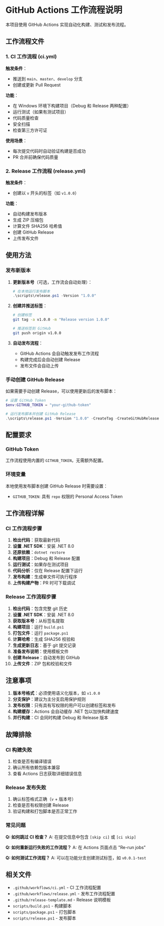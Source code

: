 # GitHub Actions 工作流程说明

本项目使用 GitHub Actions 实现自动化构建、测试和发布流程。

## 工作流程文件

### 1. CI 工作流程 (ci.yml)

**触发条件**：
- 推送到 `main`、`master`、`develop` 分支
- 创建或更新 Pull Request

**功能**：
- 在 Windows 环境下构建项目（Debug 和 Release 两种配置）
- 运行测试（如果有测试项目）
- 代码质量检查
- 安全扫描
- 检查第三方许可证

**使用场景**：
- 每次提交代码时自动验证构建是否成功
- PR 合并前确保代码质量

### 2. Release 工作流程 (release.yml)

**触发条件**：
- 创建以 `v` 开头的标签（如 `v1.0.0`）

**功能**：
- 自动构建发布版本
- 生成 ZIP 压缩包
- 计算文件 SHA256 哈希值
- 创建 GitHub Release
- 上传发布文件

## 使用方法

### 发布新版本

1. **更新版本号**（可选，工作流会自动处理）：
   ```powershell
   # 在本地运行发布脚本
   .\scripts\release.ps1 -Version "1.0.0"
   ```

2. **创建并推送标签**：
   ```bash
   # 创建标签
   git tag -a v1.0.0 -m "Release version 1.0.0"
   
   # 推送标签到 GitHub
   git push origin v1.0.0
   ```

3. **自动发布流程**：
   - GitHub Actions 会自动触发发布工作流程
   - 构建完成后会自动创建 Release
   - 发布文件会自动上传

### 手动创建 GitHub Release

如果需要手动创建 Release，可以使用更新后的发布脚本：

```powershell
# 设置 GitHub Token
$env:GITHUB_TOKEN = "your-github-token"

# 运行发布脚本并创建 GitHub Release
.\scripts\release.ps1 -Version "1.0.0" -CreateTag -CreateGitHubRelease
```

## 配置要求

### GitHub Token

工作流程使用内置的 `GITHUB_TOKEN`，无需额外配置。

### 环境变量

本地使用发布脚本创建 GitHub Release 时需要设置：
- `GITHUB_TOKEN`: 具有 `repo` 权限的 Personal Access Token

## 工作流程详解

### CI 工作流程步骤

1. **检出代码**：获取最新代码
2. **设置 .NET SDK**：安装 .NET 8.0
3. **还原依赖**：`dotnet restore`
4. **构建项目**：Debug 和 Release 配置
5. **运行测试**：如果存在测试项目
6. **代码分析**：仅在 Release 配置下运行
7. **发布构建**：生成单文件可执行程序
8. **上传构建产物**：PR 时可下载调试

### Release 工作流程步骤

1. **检出代码**：包含完整 git 历史
2. **设置 .NET SDK**：安装 .NET 8.0
3. **获取版本号**：从标签名提取
4. **构建项目**：运行 `build.ps1`
5. **打包文件**：运行 `package.ps1`
6. **计算哈希**：生成 SHA256 校验和
7. **生成更新日志**：基于 git 提交记录
8. **准备发布说明**：使用模板文件
9. **创建 Release**：自动发布到 GitHub
10. **上传文件**：ZIP 包和校验和文件

## 注意事项

1. **版本号格式**：必须使用语义化版本，如 `v1.0.0`
2. **分支保护**：建议为主分支启用保护规则
3. **发布权限**：只有具有写权限的用户可以创建标签和发布
4. **构建缓存**：Actions 会自动缓存 .NET 包以加快构建速度
5. **并行构建**：CI 会同时构建 Debug 和 Release 版本

## 故障排除

### CI 构建失败

1. 检查是否有编译错误
2. 确认所有依赖包版本兼容
3. 查看 Actions 日志获取详细错误信息

### Release 发布失败

1. 确认标签格式正确（`v` + 版本号）
2. 检查是否有权限创建 Release
3. 验证构建和打包脚本是否正常工作

### 常见问题

**Q: 如何跳过 CI 检查？**
A: 在提交信息中包含 `[skip ci]` 或 `[ci skip]`

**Q: 如何重新运行失败的工作流程？**
A: 在 Actions 页面点击 "Re-run jobs"

**Q: 如何测试工作流程？**
A: 可以在功能分支创建测试标签，如 `v0.0.1-test`

## 相关文件

- `.github/workflows/ci.yml` - CI 工作流程配置
- `.github/workflows/release.yml` - 发布工作流程配置
- `.github/release-template.md` - Release 说明模板
- `scripts/build.ps1` - 构建脚本
- `scripts/package.ps1` - 打包脚本
- `scripts/release.ps1` - 发布脚本